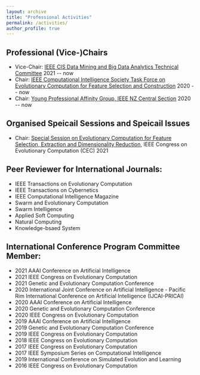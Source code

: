 ```yaml
---
layout: archive
title: "Professional Activities"
permalink: /activities/
author_profile: true
---
```


## Professional (Vice-)Chairs
- Vice-Chair: [IEEE CIS Data Mining and Big Data Analytics Technical Committee](https://cis.ieee.org/technical-committees/data-mining-and-big-data-analytics-technical-committee/30-technical-committees/139-data-mining-and-big-data-analytics) 2021 -- now
- Chair: [IEEE Computational Intelligence Society Task Force on Evolutionary Computation for Feature Selection and Construction](https://homepages.ecs.vuw.ac.nz/~nguyenhoai2/ieeeCIS_ecfsc.html) 2020 -- now
- Chair: [Young Professional Affinity Group, IEEE NZ Central Section](https://ewh.ieee.org/r10/nzc/YoungProfs/YoungProfessionals.html) 2020 -- now

## Organised Speicail Sessions and Speicail Issues
- Chair: [Special Session on Evolutionary Computation for Feature Selection, Extraction and Dimensionality Reduction](https://hoaibach.github.io/cec21.html), IEEE Congress on Evolutionary Computation (CEC) 2021

## Peer Reviewer for International Journals:
- IEEE Transactions on Evolutionary Computation
- IEEE Transactions on Cybernetics
- IEEE Computational Intelligence Magazine
- Swarm and Evolutionary Computation
- Swarm Intelligence
- Applied Soft Computing
- Natural Computing
- Knowledge-bsaed System

## International Conference Program Committee Member:
- 2021 AAAI Conference on Artificial Intelligence
- 2021 IEEE Congress on Evolutionary Computation
- 2021 Genetic and Evolutionary Computation Conference
- 2020 International Joint Conference on Artificial Intelligence - Pacific Rim International Conference on Artificial Intelligence (IJCAI-PRICAI)
- 2020 AAAI Conference on Artificial Intelligence
- 2020 Genetic and Evolutionary Computation Conference
- 2020 IEEE Congress on Evolutionary Computation
- 2019 AAAI Conference on Artificial Intelligence
- 2019 Genetic and Evolutionary Computation Conference
- 2019 IEEE Congress on Evolutionary Computation
- 2018 IEEE Congress on Evolutionary Computation
- 2017 IEEE Congress on Evolutionary Computation
- 2017 IEEE Symposium Series on Computational Intelligence
- 2019 International Conference on Simulated Evolution and Learning
- 2016 IEEE Congress on Evolutionary Computation

